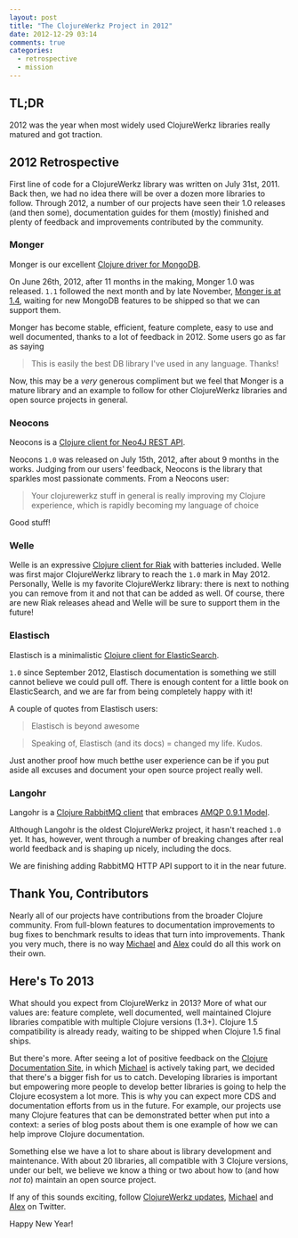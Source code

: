 ```yaml
---
layout: post
title: "The ClojureWerkz Project in 2012"
date: 2012-12-29 03:14
comments: true
categories:
  - retrospective
  - mission
---
```


## TL;DR

2012 was the year when most widely used ClojureWerkz libraries really matured and got traction.


## 2012 Retrospective

First line of code for a ClojureWerkz library was written on July 31st, 2011. Back then, we had no idea there will be
over a dozen more libraries to follow. Through 2012, a number of our projects have seen their 1.0 releases (and then some),
documentation guides for them (mostly) finished and plenty of feedback and improvements contributed by the community.

### Monger

Monger is our excellent [Clojure driver for MongoDB](http://clojuremongodb.info).

On June 26th, 2012, after 11 months in the making, Monger 1.0 was released. `1.1` followed the next month
and by late November, [Monger is at 1.4](http://blog.clojurewerkz.org/blog/2012/11/27/monger-1-dot-4-0-is-released/),
waiting for new MongoDB features to be shipped so that we can support them.

Monger has become stable, efficient, feature complete, easy to use and well documented, thanks to a lot of feedback
in 2012. Some users go as far as saying

> This is easily the best DB library I've used in any language. Thanks!

Now, this may be a *very* generous compliment but we feel that Monger is a mature library and an example to
follow for other ClojureWerkz libraries and open source projects in general.


### Neocons

Neocons is a [Clojure client for Neo4J REST API](http://clojureneo4j.info).

Neocons `1.0` was released on July 15th, 2012, after about 9 months in the works. Judging from our users'
feedback, Neocons is the library that sparkles most passionate comments. From a Neocons user:

> Your clojurewerkz stuff in general is really improving my Clojure experience, which is rapidly becoming my language of choice

Good stuff!


### Welle

Welle is an expressive [Clojure client for Riak](http://clojurewelle.info) with batteries included. Welle was first major
ClojureWerkz library to reach the `1.0` mark in May 2012. Personally, Welle is my favorite ClojureWerkz library:
there is next to nothing you can remove from it and not that can be added as well. Of course, there are new
Riak releases ahead and Welle will be sure to support them in the future!


### Elastisch

Elastisch is a minimalistic [Clojure client for ElasticSearch](http://clojureelasticsearch.info).

`1.0` since September 2012, Elastisch documentation is something we still cannot believe we could pull off. There is enough
content for a little book on ElasticSearch, and we are far from being completely happy with it!

A couple of quotes from Elastisch users:

> Elastisch is beyond awesome

> Speaking of, Elastisch (and its docs) = changed my life. Kudos.

Just another proof how much betthe user experience can be if you put aside all excuses and document your open source
project really well.


### Langohr

Langohr is a [Clojure RabbitMQ client](http://clojurerabbitmq.info) that embraces [AMQP 0.9.1 Model](http://www.rabbitmq.com/tutorials/amqp-concepts.html).

Although Langohr is the oldest ClojureWerkz project, it hasn't reached `1.0` yet. It has, however, went through a number of breaking
changes after real world feedback and is shaping up nicely, including the docs.

We are finishing adding RabbitMQ HTTP API support to it in the near future.


## Thank You, Contributors

Nearly all of our projects have contributions from the broader Clojure community. From full-blown features to documentation improvements
to bug fixes to benchmark results to ideas that turn into improvements. Thank you very much, there is no way
[Michael](http://twitter.com/michaelklishin) and [Alex](http://twitter.com/ifesdjeen) could do all this work on their own.


## Here's To 2013

What should you expect from ClojureWerkz in 2013? More of what our values are: feature complete, well documented,
well maintained Clojure libraries compatible with multiple Clojure versions (1.3+). Clojure 1.5 compatibility is already
ready, waiting to be shipped when Clojure 1.5 final ships.

But there's more. After seeing a lot of positive feedback on the [Clojure Documentation Site](http://clojure-doc.org), in which
[Michael](http://twitter.com/michaelklishin) is actively taking part, we decided that there's a bigger fish for us to catch.
Developing libraries is important but empowering more people to develop better libraries is going to help the Clojure ecosystem
a lot more. This is why you can expect more CDS and documentation efforts from us in the future. For example, our projects
use many Clojure features that can be demonstrated better when put into a context: a series of blog posts about them
is one example of how we can help improve Clojure documentation.

Something else we have a lot to share about is library development and maintenance. With about 20 libraries, all compatible with 3
Clojure versions, under our belt, we believe we know a thing or two about how to (and how *not to*) maintain
an open source project.

If any of this sounds exciting, follow [ClojureWerkz updates](http://twitter.com/clojurewerkz), [Michael](http://twitter.com/michaelklishin) and [Alex](http://twitter.com/ifesdjeen)
on Twitter.

Happy New Year!
